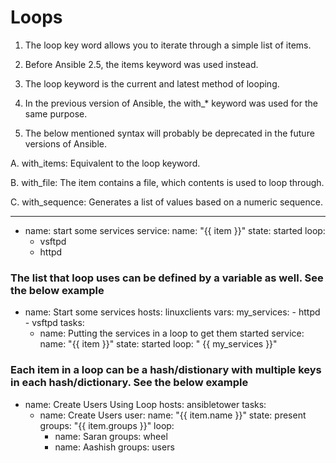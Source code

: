 # Loops

1. The loop key word allows you to iterate through a simple list of items.

2. Before Ansible 2.5, the items keyword was used instead.

3. The loop keyword is the current and latest method of looping.

4. In the previous version of Ansible, the with_* keyword was used for the same purpose.

5. The below mentioned syntax will probably be deprecated in the future versions of Ansible.
  
  A. with_items: Equivalent to the loop keyword.
  
  B. with_file: The item contains a file, which contents is used to loop through.
  
  C. with_sequence: Generates a list of values based on a numeric sequence.
____________________________________________________________________________________________
- name: start some services
  service:
    name: "{{ item }}"
    state: started
  loop:
    - vsftpd
    - httpd

### The list that loop uses can be defined by a variable as well. See the below example
- name: Start some services
  hosts: linuxclients
  vars:
    my_services:
      - httpd
      - vsftpd
  tasks:
    - name: Putting the services in a loop to get them started
      service:
        name: "{{ item }}"
        state: started
      loop: " {{ my_services }}"

### Each item in a loop can be a hash/distionary with multiple keys in each hash/dictionary. See the below example

- name: Create Users Using Loop
  hosts: ansibletower
  tasks:
    - name: Create Users
      user:
        name: "{{ item.name }}"
        state: present
        groups: "{{ item.groups }}"
      loop:
        - name: Saran
          groups: wheel
        - name: Aashish
          groups: users
